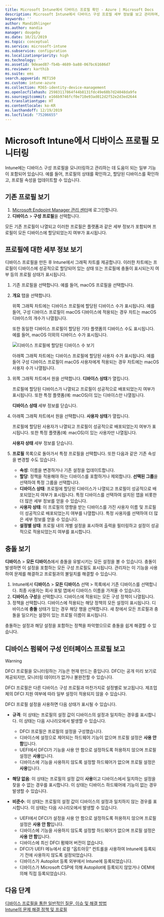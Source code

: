 ```yaml
---
title: Microsoft Intune에서 디바이스 프로필 확인 - Azure | Microsoft Docs
description: Microsoft Intune에서 디바이스 구성 프로필 세부 정보를 보고 관리하며, 프로필에 할당된 디바이스 수의 그래픽 차트를 보고, 프로필이 할당되거나 배포된 디바이스를 확인합니다. 충돌 설정이 있는 프로필의 문제를 해결할 수도 있습니다.
keywords: ''
author: MandiOhlinger
ms.author: mandia
manager: dougeby
ms.date: 10/21/2019
ms.topic: conceptual
ms.service: microsoft-intune
ms.subservice: configuration
ms.localizationpriority: high
ms.technology: ''
ms.assetid: 9deaed87-fb4b-4689-ba88-067bc61686d7
ms.reviewer: karthib
ms.suite: ems
search.appverid: MET150
ms.custom: intune-azure
ms.collection: M365-identity-device-management
ms.openlocfilehash: 25983117864f44b8131fdc49e60b7d24048da9fe
ms.sourcegitcommit: e166b9746fcf0e710e93ad012d2f52e2d3ed2644
ms.translationtype: HT
ms.contentlocale: ko-KR
ms.lasthandoff: 12/19/2019
ms.locfileid: "75206655"
---
```

# <a name="monitor-device-profiles-in-microsoft-intune"></a>Microsoft Intune에서 디바이스 프로필 모니터링



Intune에는 디바이스 구성 프로필을 모니터링하고 관리하는 데 도움이 되는 일부 기능이 포함되어 있습니다. 예를 들어, 프로필의 상태를 확인하고, 할당된 디바이스를 확인하고, 프로필 속성을 업데이트할 수 있습니다.

## <a name="view-existing-profiles"></a>기존 프로필 보기

1. [Microsoft Endpoint Manager 관리 센터](https://go.microsoft.com/fwlink/?linkid=2109431)에 로그인합니다.
2. **디바이스** > **구성 프로필**을 선택합니다.

모든 기존 프로필이 나열되고 이러한 프로필은 플랫폼과 같은 세부 정보가 포함되며 프로필이 모든 디바이스에 할당되었는지 여부가 표시됩니다.

## <a name="view-details-on-a-profile"></a>프로필에 대한 세부 정보 보기

디바이스 프로필을 만든 후 Intune에서 그래픽 차트를 제공합니다. 이러한 차트에는 프로필이 디바이스에 성공적으로 할당되어 있는 상태 또는 프로필에 충돌이 표시되는지 여부 등의 프로필 상태가 표시됩니다.

1. 기존 프로필을 선택합니다. 예를 들어, macOS 프로필을 선택합니다.
2. **개요** 탭을 선택합니다.

    위쪽 그래픽 차트에는 디바이스 프로필에 할당된 디바이스 수가 표시됩니다. 예를 들어, 구성 디바이스 프로필이 macOS 디바이스에 적용되는 경우 차트는 macOS 디바이스의 개수가 나열됩니다.

    또한 동일한 디바이스 프로필이 할당된 기타 플랫폼의 디바이스 수도 표시됩니다. 예를 들어, macOS 이외의 디바이스 수가 표시됩니다.

    ![디바이스 프로필에 할당된 디바이스 수 보기](./media/device-profile-monitor/device-configuration-profile-graphical-chart.png)

    아래쪽 그래픽 차트에는 디바이스 프로필에 할당된 사용자 수가 표시됩니다. 예를 들어 구성 디바이스 프로필이 macOS 사용자에게 적용되는 경우 차트에는 macOS 사용자 수가 나열됩니다.

3. 위쪽 그래픽 차트에서 원을 선택합니다. **디바이스 상태**가 열립니다.

    프로필에 할당된 디바이스가 나열되고 프로필이 성공적으로 배포되었는지 여부가 표시됩니다. 또한 특정 플랫폼(예: macOS)이 있는 디바이스만 나열됩니다.

    **디바이스 상태** 세부 정보를 닫습니다.

4. 아래쪽 그래픽 차트에서 원을 선택합니다. **사용자 상태**가 열립니다. 

    프로필에 할당된 사용자가 나열되고 프로필이 성공적으로 배포되었는지 여부가 표시됩니다. 또한 특정 플랫폼(예: macOS)이 있는 사용자만 나열됩니다.

    **사용자 상태** 세부 정보를 닫습니다.

5. **프로필** 목록으로 돌아가서 특정 프로필을 선택합니다. 또한 다음과 같은 기존 속성을 변경할 수도 있습니다.
    - **속성**: 이름을 변경하거나 기존 설정을 업데이트합니다.
    - **할당**: 정책을 적용해야 하는 디바이스를 포함하거나 제외합니다. **선택된 그룹**을 선택하여 특정 그룹을 선택합니다.
    - **디바이스 상태**: 프로필에 할당된 디바이스가 나열되고 프로필이 성공적으로 배포되었는지 여부가 표시됩니다. 특정 디바이스를 선택하여 설치된 앱을 비롯한 더 많은 세부 정보를 얻을 수 있습니다.
    - **사용자 상태**: 이 프로필의 영향을 받는 디바이스를 가진 사용자 이름 및 프로필이 성공적으로 배포되었는지 여부를 나열합니다. 특정 사용자를 선택하여 더 많은 세부 정보를 얻을 수 있습니다.
    - **설정별 상태**: 프로필 내의 개별 설정을 표시하여 출력을 필터링하고 설정이 성공적으로 적용되었는지 여부를 표시합니다.

## <a name="view-conflicts"></a>충돌 보기

**디바이스** > **모든 디바이스**에서 충돌을 유발시키는 모든 설정을 볼 수 있습니다. 충돌이 발생하면 이 설정을 포함하는 모든 구성 프로필도 표시됩니다. 관리자는 이 기능을 사용하여 문제를 해결하고 프로필과의 불일치를 해결할 수 있습니다.

1. Intune에서 **디바이스** > **모든 디바이스** 선택 &gt; 목록에서 기존 디바이스를 선택합니다. 최종 사용자는 회사 포털 앱에서 디바이스 이름을 가져올 수 있습니다.
2. **디바이스 구성**을 선택합니다. 디바이스에 적용되는 모든 구성 정책이 나열됩니다.
3. 정책을 선택합니다. 디바이스에 적용되는 해당 정책의 모든 설정이 표시됩니다. 디바이스에 **충돌** 상태가 있는 경우 해당 행을 선택합니다. 새 창에서 모든 프로필과 충돌을 일으키는 설정이 있는 프로필 이름이 표시됩니다.

충돌하는 설정과 해당 설정을 포함하는 정책을 파악했으므로 충돌을 쉽게 해결할 수 있습니다. 

## <a name="device-firmware-configuration-interface-profile-reporting"></a>디바이스 펌웨어 구성 인터페이스 프로필 보고

> [!WARNING]
> DFCI 프로필을 모니터링하는 기능은 현재 만드는 중입니다. DFCI는 공개 미리 보기로 제공되지만, 모니터링 데이터가 없거나 불완전할 수 있습니다.

DFCI 프로필은 다른 디바이스 구성 프로필과 마찬가지로 설정별로 보고됩니다. 제조업체의 DFCI 지원 여부에 따라 일부 설정이 적용되지 않을 수 있습니다.

DFCI 프로필 설정을 사용하면 다음 상태가 표시될 수 있습니다.

- **규격**: 이 상태는 프로필의 설정 값이 디바이스의 설정과 일치하는 경우를 표시합니다. 이 상태는 다음 시나리오에서 발생할 수 있습니다.

  - DFCI 프로필은 프로필의 설정을 구성했습니다.
  - 디바이스에 설정으로 제어되는 하드웨어 기능이 없으며 프로필 설정은 **사용 안 함**입니다.
  - UEFI에서 DFCI가 기능을 사용 안 함으로 설정하도록 허용하지 않으며 프로필 설정은 **사용**입니다.
  - 디바이스에 기능을 사용하지 않도록 설정할 하드웨어가 없으며 프로필 설정은 **사용**입니다.

- **해당 없음**: 이 상태는 프로필의 설정 값이 **사용**이고 디바이스에서 일치하는 설정을 찾을 수 없는 경우를 표시합니다. 이 상태는 디바이스 하드웨어에 기능이 없는 경우 발생할 수 있습니다.

- **비준수**: 이 상태는 프로필의 설정 값이 디바이스의 설정과 일치하지 않는 경우를 표시합니다. 이 상태는 다음 시나리오에서 발생할 수 있습니다.

  - UEFI에서 DFCI가 설정을 사용 안 함으로 설정하도록 허용하지 않으며 프로필 설정은 **사용 안 함**입니다.
  - 디바이스에 기능을 사용하지 않도록 설정할 하드웨어가 없으며 프로필 설정은 **사용 안 함**입니다.
  - 디바이스에 최신 DFCI 펌웨어 버전이 없습니다.
  - DFCI가 UEFI 메뉴에서 로컬 “옵트아웃” 컨트롤을 사용하여 Intune에 등록되기 전에 사용하지 않도록 설정되었습니다.
  - 디바이스가 Autopilot 등록 외부에서 Intune에 등록되었습니다.
  - 디바이스가 Microsoft CSP에 의해 Autopilot에 등록되지 않았거나 OEM에 의해 직접 등록되었습니다.

## <a name="next-steps"></a>다음 단계

[디바이스 프로필을 통한 일반적인 질문, 이슈 및 해결 방법](device-profile-troubleshoot.md)  
[Intune의 문제 해결 정책 및 프로필](troubleshoot-policies-in-microsoft-intune.md)
